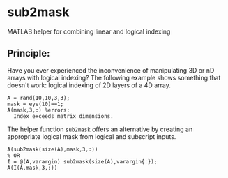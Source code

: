 # sub2mask
MATLAB helper for combining linear and logical indexing

## Principle:
Have you ever experienced the inconvenience of manipulating 3D or nD arrays with logical indexing?
The following example shows something that doesn't work: logical indexing of 2D layers of a 4D array.
```
A = rand(10,10,3,3);
mask = eye(10)==1;
A(mask,3,:) %errors:
  Index exceeds matrix dimensions.
```

The helper function `sub2mask` offers an alternative by creating an appropriate logical mask from logical and subscript inputs.
```
A(sub2mask(size(A),mask,3,:))
% OR
I = @(A,varargin) sub2mask(size(A),varargin{:});
A(I(A,mask,3,:))

